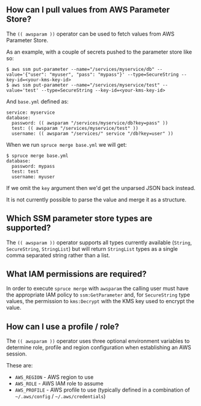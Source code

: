 ## How can I pull values from AWS Parameter Store?

The `(( awsparam ))` operator can be used to fetch values from AWS Parameter Store.

As an example, with a couple of secrets pushed to the parameter store like so:
```
$ aws ssm put-parameter --name="/services/myservice/db" --value='{"user": "myuser", "pass": "mypass"}' --type=SecureString --key-id=<your-kms-key-id>
$ aws ssm put-parameter --name="/services/myservice/test" --value='test' --type=SecureString --key-id=<your-kms-key-id>
```

And `base.yml` defined as:
```
service: myservice
database:
  password: (( awsparam "/services/myservice/db?key=pass" ))
  test: (( awsparam "/services/myservice/test" ))
  username: (( awsparam "/services/" service "/db?key=user" ))
```

When we run `spruce merge base.yml` we will get:
```
$ spruce merge base.yml
database:
  password: mypass
  test: test
  username: myuser
```

If we omit the `key` argument then we'd get the unparsed JSON back instead.

It is not currently possible to parse the value and merge it as a structure.

## Which SSM parameter store types are supported?
The `(( awsparam ))` operator supports all types currently available (`String`, `SecureString`, `StringList`) but will return `StringList` types as a single comma separated string rather than a list.

## What IAM permissions are required?
In order to execute `spruce merge` with `awsparam` the calling user must have the appropriate IAM policy to `ssm:GetParameter` and, for `SecureString` type values, the permission to `kms:Decrypt` with the KMS key used to encrypt the value.

## How can I use a profile / role?
The `(( awsparam ))` operator uses three optional environment variables to determine role, profile and region configuration when establishing an AWS session.

These are:
- `AWS_REGION` - AWS region to use
- `AWS_ROLE` - AWS IAM role to assume
- `AWS_PROFILE` - AWS profile to use (typically defined in a combination of `~/.aws/config` / `~/.aws/credentials`)